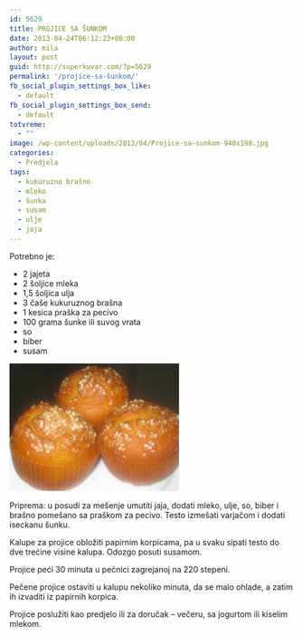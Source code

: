 ```yaml
---
id: 5629
title: PROJICE SA ŠUNKOM
date: 2013-04-24T06:12:23+00:00
author: mila
layout: post
guid: http://superkuvar.com/?p=5629
permalink: '/projice-sa-šunkom/'
fb_social_plugin_settings_box_like:
  - default
fb_social_plugin_settings_box_send:
  - default
totvreme:
  - ""
image: /wp-content/uploads/2013/04/Projice-sa-sunkom-940x198.jpg
categories:
  - Predjela
tags:
  - kukuruzno brašno
  - mleko
  - šunka
  - susam
  - ulje
  - jaja
---
```

Potrebno je:

  * 2 jajeta
  * 2 šoljice mleka
  * 1,5 šoljica ulja
  * 3 čaše kukuruznog brašna
  * 1 kesica praška za pecivo
  * 100 grama šunke ili suvog vrata
  * so
  * biber
  * susam

<img class="alignnone size-medium wp-image-5630" src="/wp-content/uploads/2013/04/Projice-sa-sunkom-300x225.jpg" alt="Projice sa sunkom" width="300" height="225" /> 

Priprema: u posudi za mešenje umutiti jaja, dodati mleko, ulje, so, biber i brašno pomešano sa praškom za pecivo. Testo izmešati varjačom i dodati iseckanu šunku.

Kalupe za projice obložiti papirnim korpicama, pa u svaku sipati testo do dve trećine visine kalupa. Odozgo posuti susamom.

Projice peći 30 minuta u pećnici zagrejanoj na 220 stepeni.

Pečene projice ostaviti u kalupu nekoliko minuta, da se malo ohlade, a zatim ih izvaditi iz papirnih korpica.

Projice poslužiti kao predjelo ili za doručak &#8211; večeru, sa jogurtom ili kiselim mlekom.